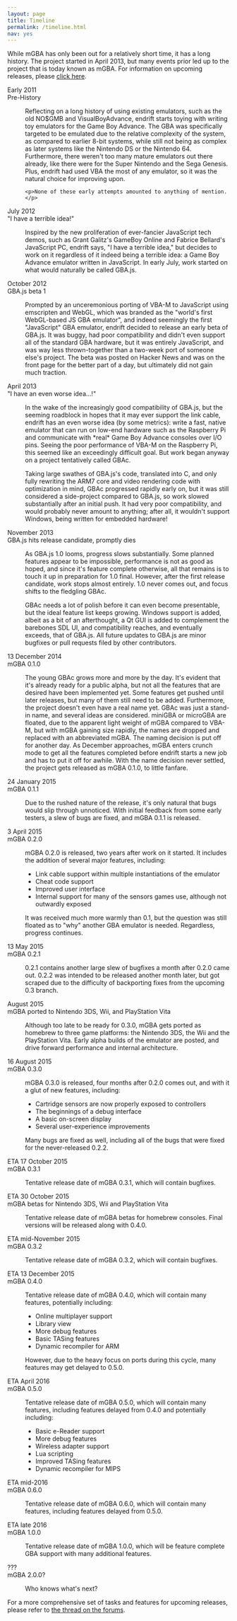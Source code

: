 ```yaml
---
layout: page
title: Timeline
permalink: /timeline.html
nav: yes
---
```

While mGBA has only been out for a relatively short time, it has a long history. The project started in April 2013, but many events prior led up to the project that is today known as mGBA. For information on upcoming releases, please [click here](#IN+THE+FUTURE).

<dl class="timeline">
<dt class="tl-prehistory">
	<aside class="tl-date">Early 2011</aside>
	Pre-History
</dt>
<dd class="tl-prehistory">
	<p>Reflecting on a long history of using existing emulators, such as the old NO$GMB and VisualBoyAdvance, endrift starts toying with writing toy emulators for the Game Boy Advance. The GBA was specifically targeted to be emulated due to the relative complexity of the system, as compared to earlier 8-bit systems, while still not being as complex as later systems like the Nintendo DS or the Nintendo 64. Furthermore, there weren't too many mature emulators out there already, like there were for the Super Nintendo and the Sega Genesis. Plus, endrift had used VBA the most of any emulator, so it was the natural choice for improving upon.</p>

	<p>None of these early attempts amounted to anything of mention.</p>
</dd>
<dt class="tl-old">
	<aside class="tl-date">July 2012</aside>
	"I have a terrible idea!"
</dt>
<dd class="tl-old">
	<p>Inspired by the new proliferation of ever-fancier JavaScript tech demos, such as Grant Galitz's GameBoy Online and Fabrice Bellard's JavaScript PC, endrift says, "I have a terrible idea," but decides to work on it regardless of it indeed being a terrible idea: a Game Boy Advance emulator written in JavaScript. In early July, work started on what would naturally be called GBA.js.</p>
</dd>
<dt class="tl-old">
	<aside class="tl-date">October 2012</aside>
	GBA.js beta 1
</dt>
<dd class="tl-old">
	<p>Prompted by an unceremonious porting of VBA-M to JavaScript using emscripten and WebGL, which was branded as the "world's first WebGL-based JS GBA emulator", and indeed seemingly the first "JavaScript" GBA emulator, endrift decided to release an early beta of GBA.js. It was buggy, had poor compatibility and didn't even support all of the standard GBA hardware, but it was entirely JavaScript, and was way less thrown-together than a two-week port of someone else's project. The beta was posted on Hacker News and was on the front page for the better part of a day, but ultimately did not gain much traction.</p>
</dd>
<dt>
	<aside class="tl-date">April 2013</aside>
	"I have an even worse idea...!"
</dt>
<dd>
	<p>In the wake of the increasingly good compatibility of GBA.js, but the seeming roadblock in hopes that it may ever support the link cable, endrift has an even worse idea (by some metrics): write a fast, native emulator that can run on low-end hardware such as the Raspberry Pi and communicate with *real* Game Boy Advance consoles over I/O pins. Seeing the poor performance of VBA-M on the Raspberry Pi, this seemed like an exceedingly difficult goal. But work began anyway on a project tentatively called GBAc.</p>
	<p>Taking large swathes of GBA.js's code, translated into C, and only fully rewriting the ARM7 core and video rendering code with optimization in mind, GBAc progressed rapidly early on, but it was still considered a side-project compared to GBA.js, so work slowed substantially after an initial push. It had very poor compatibility, and would probably never amount to anything; after all, it wouldn't support Windows, being written for embedded hardware!</p>
</dd>
<dt>
	<aside class="tl-date">November 2013</aside>
	GBA.js hits release candidate, promptly dies
</dt>
<dd>
	<p>As GBA.js 1.0 looms, progress slows substantially. Some planned features appear to be impossible, performance is not as good as hoped, and since it's feature complete otherwise, all that remains is to touch it up in preparation for 1.0 final. However, after the first release candidate, work stops almost entirely. 1.0 never comes out, and focus shifts to the fledgling GBAc.</p>
	<p>GBAc needs a lot of polish before it can even become presentable, but the ideal feature list keeps growing. Windows support is added, albeit as a bit of an afterthought, a Qt GUI is added to complement the barebones SDL UI, and compatibility reaches, and eventually exceeds, that of GBA.js. All future updates to GBA.js are minor bugfixes or pull requests filed by other contributors.</p>
</dd>
<dt>
	<aside class="tl-date">13 December 2014</aside>
	mGBA 0.1.0
</dt>
<dd>
	<p>The young GBAc grows more and more by the day. It's evident that it's already ready for a public alpha, but not all the features that are desired have been implemented yet. Some features get pushed until later releases, but many of them still need to be added. Furthermore, the project doesn't even have a real name yet. GBAc was just a stand-in name, and several ideas are considered. miniGBA or microGBA are floated, due to the apparent light weight of mGBA compared to VBA-M, but with mGBA gaining size rapidly, the names are dropped and replaced with an abbreviated mGBA. The naming decision is put off for another day. As December approaches, mGBA enters crunch mode to get all the features completed before endrift starts a new job and has to put it off for awhile. With the name decision never settled, the project gets released as mGBA 0.1.0, to little fanfare.</p>
</dd>
<dt>
	<aside class="tl-date">24 January 2015</aside>
	mGBA 0.1.1
</dt>
<dd>
	<p>Due to the rushed nature of the release, it's only natural that bugs would slip through unnoticed. With initial feedback from some early testers, a slew of bugs are fixed, and mGBA 0.1.1 is released.</p>
</dd>
<dt>
	<aside class="tl-date">3 April 2015</aside>
	mGBA 0.2.0
</dt>
<dd>
	<p>mGBA 0.2.0 is released, two years after work on it started. It includes the addition of several major features, including:</p>
	<ul>
		<li>Link cable support within multiple instantiations of the emulator</li>
		<li>Cheat code support</li>
		<li>Improved user interface</li>
		<li>Internal support for many of the sensors games use, although not outwardly exposed</li>
	</ul>
	<p>It was received much more warmly than 0.1, but the question was still floated as to "why" another GBA emulator is needed. Regardless, progress continues.</p>
</dd>
<dt>
	<aside class="tl-date">13 May 2015</aside>
	mGBA 0.2.1
</dt>
<dd>
	<p>0.2.1 contains another large slew of bugfixes a month after 0.2.0 came out. 0.2.2 was intended to be released another month later, but got scraped due to the difficulty of backporting fixes from the upcoming 0.3 branch.</p>
</dd>
<dt>
	<aside class="tl-date">August 2015</aside>
	mGBA ported to Nintendo 3DS, Wii, and PlayStation Vita
</dt>
<dd>
	<p>Although too late to be ready for 0.3.0, mGBA gets ported as homebrew to three game platforms: the Nintendo 3DS, the Wii and the PlayStation Vita. Early alpha builds of the emulator are posted, and drive forward performance and internal architecture.</p>
</dd>
<dt>
	<aside class="tl-date">16 August 2015</aside>
	mGBA 0.3.0
</dt>
<dd>
	<p>mGBA 0.3.0 is released, four months after 0.2.0 comes out, and with it a glut of new features, including:</p>
	<ul>
		<li>Cartridge sensors are now properly exposed to controllers</li>
		<li>The beginnings of a debug interface</li>
		<li>A basic on-screen display</li>
		<li>Several user-experience improvements</li>
	</ul>
	<p>Many bugs are fixed as well, including all of the bugs that were fixed for the never-released 0.2.2.</p>
</dd>
<dt class="tl-future" id="IN+THE+FUTURE">
	<aside class="tl-date">ETA 17 October 2015</aside>
	mGBA 0.3.1
</dt>
<dd class="tl-future">
	<p>Tentative release date of mGBA 0.3.1, which will contain bugfixes.</p>
</dd>
<dt class="tl-future">
	<aside class="tl-date">ETA 30 October 2015</aside>
	mGBA betas for Nintendo 3DS, Wii and PlayStation Vita
</dt>
<dd class="tl-future">
	<p>Tentative release date of mGBA betas for homebrew consoles. Final versions will be released along with 0.4.0.</p>
</dd>
<dt class="tl-future">
	<aside class="tl-date">ETA mid-November 2015</aside>
	mGBA 0.3.2
</dt>
<dd class="tl-future">
	<p>Tentative release date of mGBA 0.3.2, which will contain bugfixes.</p>
</dd>
<dt class="tl-future">
	<aside class="tl-date">ETA 13 December 2015</aside>
	mGBA 0.4.0
</dt>
<dd class="tl-future">
	<p>Tentative release date of mGBA 0.4.0, which will contain many features, potentially including:</p>
	<ul>
		<li>Online multiplayer support</li>
		<li>Library view</li>
		<li>More debug features</li>
		<li>Basic TASing features</li>
		<li>Dynamic recompiler for ARM</li>
	</ul>
	<p>However, due to the heavy focus on ports during this cycle, many features may get delayed to 0.5.0.</p>
</dd>
<dt class="tl-future">
	<aside class="tl-date">ETA April 2016</aside>
	mGBA 0.5.0
</dt>
<dd class="tl-future">
	<p>Tentative release date of mGBA 0.5.0, which will contain many features, including features delayed from 0.4.0 and potentially including:</p>
	<ul>
		<li>Basic e-Reader support</li>
		<li>More debug features</li>
		<li>Wireless adapter support</li>
		<li>Lua scripting</li>
		<li>Improved TASing features</li>
		<li>Dynamic recompiler for MIPS</li>
	</ul>
</dd>
<dt class="tl-future">
	<aside class="tl-date">ETA mid-2016</aside>
	mGBA 0.6.0
</dt>
<dd class="tl-future">
	<p>Tentative release date of mGBA 0.6.0, which will contain many features, including features delayed from 0.5.0.</p>
</dd>
<dt class="tl-future">
	<aside class="tl-date">ETA late 2016</aside>
	mGBA 1.0.0
</dt>
<dd class="tl-future">
	<p>Tentative release date of mGBA 1.0.0, which will be feature complete GBA support with many additional features.</p>
</dd>
<dt class="tl-future">
	<aside class="tl-date">???</aside>
	mGBA 2.0.0?
</dt>
<dd class="tl-future">
	<p>Who knows what's next?</p>
</dd>
</dl>

For a more comprehensive set of tasks and features for upcoming releases, please refer to [the thread on the forums](https://forums.mgba.io/showthread.php?tid=3).
